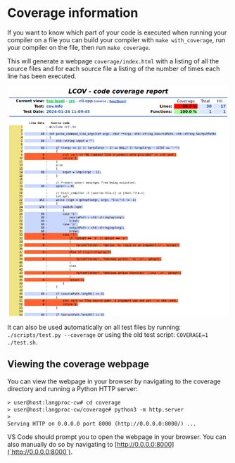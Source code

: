 Coverage information
====================

If you want to know which part of your code is executed when running your compiler on a file you can build your compiler with `make with_coverage`, run your compiler on the file, then run `make coverage`.

This will generate a webpage `coverage/index.html` with a listing of all the source files and for each source file a listing of the number of times each line has been executed.

![Index.html screenshot](./coverage_example.png)

It can also be used automatically on all test files by running: `./scripts/test.py --coverage` or using the old test script: `COVERAGE=1 ./test.sh`.

## Viewing the coverage webpage

You can view the webpage in your browser by navigating to the coverage directory and running a Python HTTP server:

```console
> user@host:langproc-cw# cd coverage
> user@host:langproc-cw/coverage# python3 -m http.server
>
Serving HTTP on 0.0.0.0 port 8000 (http://0.0.0.0:8000/) ...
```

VS Code should prompt you to open the webpage in your browser.
You can also manually do so by navigating to [http://0.0.0.0:8000](`http://0.0.0.0:8000`).
